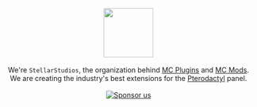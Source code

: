 <br><p align="center">
  <img src="https://avatars.githubusercontent.com/u/189151317" style="width: 100px; height: auto;"/><br><br>
  We're <code>StellarStudios</code>, the organization behind <a href="https://stellarstudios.xyz/products/mcplugins">MC Plugins</a> and <a href="https://stellarstudios.xyz/products/mcplugins">MC Mods</a>.<br>
  We are creating the industry's best extensions for the <a href="https://pterodactyl.io">Pterodactyl</a> panel.
  <br><br>
  <a href="https://github.com/sponsors/Sarthak-07">
    ![Sponsor us](https://github.com/user-attachments/assets/4e29c0a2-504b-48eb-8d2d-67ff0a58f2b4)
  </a>
</p><br/>
